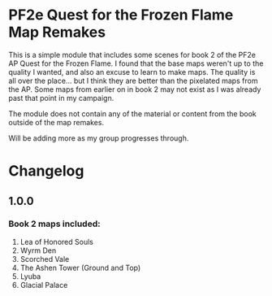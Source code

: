 # PF2e Quest for the Frozen Flame Map Remakes

This is a simple module that includes some scenes for book 2 of the PF2e AP Quest for the Frozen Flame. I found that the base maps weren't up to the quality I wanted, and also an excuse to learn to make maps. The quality is all over the place... but I think they are better than the pixelated maps from the AP. Some maps from earlier on in book 2 may not exist as I was already past that point in my campaign.

The module does not contain any of the material or content from the book outside of the map remakes. 

Will be adding more as my group progresses through.

# Changelog

## 1.0.0
### Book 2 maps included:
1. Lea of Honored Souls
2. Wyrm Den
3. Scorched Vale
3. The Ashen Tower (Ground and Top)
4. Lyuba
5. Glacial Palace